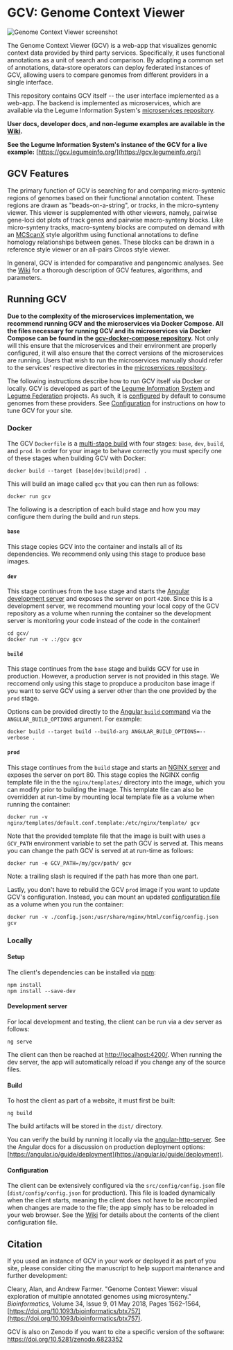 # GCV: Genome Context Viewer

![Genome Context Viewer screenshot](/doc/img/screenshot.png)

The Genome Context Viewer (GCV) is a web-app that visualizes genomic context data provided by third party services.
Specifically, it uses functional annotations as a unit of search and comparison.
By adopting a common set of annotations, data-store operators can deploy federated instances of GCV, allowing users to compare genomes from different providers in a single interface.

This repository contains GCV itself -- the user interface implemented as a web-app.
The backend is implemented as microservices, which are available via the Legume Information System's [microservices repository](https://github.com/legumeinfo/microservices).

**User docs, developer docs, and non-legume examples are available in the [Wiki](https://github.com/legumeinfo/gcv/wiki).**

**See the Legume Information System's instance of the GCV for a live example:** [https://gcv.legumeinfo.org/](https://gcv.legumeinfo.org/)


## GCV Features

The primary function of GCV is searching for and comparing micro-syntenic regions of genomes based on their functional annotation content.
These regions are drawn as "beads-on-a-string", or _tracks_, in the micro-synteny viewer.
This viewer is supplemented with other viewers, namely, pairwise gene-loci dot plots of track genes and pairwise macro-synteny blocks.
Like micro-synteny tracks, macro-synteny blocks are computed on demand with an [MCScanX](https://doi.org/10.1093/nar/gkr1293) style algorithm using functional annotations to define homology relationships between genes.
These blocks can be drawn in a reference style viewer or an all-pairs Circos style viewer.

In general, GCV is intended for comparative and pangenomic analyses.
See the [Wiki](https://github.com/legumeinfo/lis_context_viewer/wiki/User-Help) for a thorough description of GCV features, algorithms, and parameters.


## Running GCV

**Due to the complexity of the microservices implementation, we recommend running GCV and the microservices via Docker Compose.
All the files necessary for running GCV and its microservices via Docker Compose can be found in the [gcv-docker-compose repository](https://github.com/legumeinfo/gcv-docker-compose).**
Not only will this ensure that the microservices and their environment are properly configured, it will also ensure that the correct versions of the microservices are running.
Users that wish to run the microservices manually should refer to the services' respective directories in the [microservices repository](https://github.com/legumeinfo/microservices).

The following instructions describe how to run GCV itself via Docker or locally.
GCV is developed as part of the [Legume Information System](https://legumeinfo.org/) and [Legume Federation](https://www.legumefederation.org/) projects.
As such, it is [configured](https://github.com/legumeinfo/gcv/wiki/Client-Configuration) by default to consume genomes from these providers.
See [Configuration](#configuration) for instructions on how to tune GCV for your site.

### Docker

The GCV `Dockerfile` is a [multi-stage build](https://docs.docker.com/develop/develop-images/multistage-build/) with four stages: `base`, `dev`, `build`, and `prod`.
In order for your image to behave correctly you must specify one of these stages when building GCV with Docker:
```console
docker build --target [base|dev|build|prod] .
```
This will build an image called `gcv` that you can then run as follows:
```console
docker run gcv
```

The following is a description of each build stage and how you may configure them during the build and run steps.

#### `base`
This stage copies GCV into the container and installs all of its dependencies.
We recommend only using this stage to produce base images.

#### `dev`
This stage continues from the `base` stage and starts the [Angular development server](#development-server) and exposes the server on port `4200`.
Since this is a development server, we recommend mounting your local copy of the GCV repository as a volume when running the container so the development server is monitoring your code instead of the code in the container!
```console
cd gcv/
docker run -v .:/gcv gcv
```

#### `build`
This stage continues from the `base` stage and builds GCV for use in production.
However, a production server is not provided in this stage.
We reccomend only using this stage to propduce a produciton base image if you want to serve GCV using a server other than the one provided by the `prod` stage.

Options can be provided directly to the [Angular `build` command](https://angular.io/cli/build) via the `ANGULAR_BUILD_OPTIONS` argument.
For example:
```console
docker build --target build --build-arg ANGULAR_BUILD_OPTIONS=--verbose .
```

#### `prod`
This stage continues from the `build` stage and starts an [NGINX server](https://nginx.org/en/) and exposes the server on port 80.
This stage copies the NGINX config template file in the the `nginx/templates/` directory into the image, which you can modify prior to building the image.
This template file can also be overridden at run-time by mounting local template file as a volume when running the container:
```console
docker run -v nginx/templates/default.conf.template:/etc/nginx/template/ gcv
```
Note that the provided template file that the image is built with uses a `GCV_PATH` environment variable to set the path GCV is served at.
This means you can change the path GCV is served at at run-time as follows:
```console
docker run -e GCV_PATH=/my/gcv/path/ gcv
```
Note: a trailing slash is required if the path has more than one part.

Lastly, you don't have to rebuild the GCV `prod` image if you want to update GCV's configuration.
Instead, you can mount an updated [configuration file](#configuration) as a volume when you run the container:
```
docker run -v ./config.json:/usr/share/nginx/html/config/config.json gcv
```


### Locally

#### Setup

The client's dependencies can be installed via [npm](https://www.npmjs.com/):
```console
npm install
npm install --save-dev
```

#### Development server

For local development and testing, the client can be run via a dev server as follows:
```console
ng serve
```

The client can then be reached at [http://localhost:4200/](http://localhost:4200/).
When running the dev server, the app will automatically reload if you change any of the source files.

#### Build

To host the client as part of a website, it must first be built:
```console
ng build
```

The build artifacts will be stored in the `dist/` directory.

You can verify the build by running it locally via the [angular-http-server](https://www.npmjs.com/package/angular-http-server).
See the Angular docs for a discussion on production deployment options: [https://angular.io/guide/deployment](https://angular.io/guide/deployment).

#### Configuration

The client can be extensively configured via the `src/config/config.json` file (`dist/config/config.json` for production).
This file is loaded dynamically when the client starts, meaning the client does not have to be recompiled when changes are made to the file; the app simply has to be reloaded in your web browser.
See the [Wiki](https://github.com/legumeinfo/lis_context_viewer/wiki/Client-Configuration) for details about the contents of the client configuration file.

## Citation
If you used an instance of GCV in your work or deployed it as part of you site, please consider citing the manuscript to help support maintenance and further development:

Cleary, Alan, and Andrew Farmer. "Genome Context Viewer: visual exploration of multiple annotated genomes using microsynteny." _Bioinformatics_, Volume 34, Issue 9, 01 May 2018, Pages 1562&ndash;1564, [https://doi.org/10.1093/bioinformatics/btx757](https://doi.org/10.1093/bioinformatics/btx757).

GCV is also on Zenodo if you want to cite a specific version of the software: https://doi.org/10.5281/zenodo.6823352
